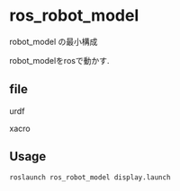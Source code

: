# ros_robot_model

robot_model の最小構成

robot_modelをrosで動かす.

## file

urdf

xacro

## Usage

`roslaunch ros_robot_model display.launch`

